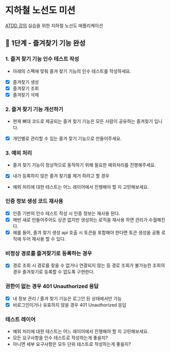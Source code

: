 # 지하철 노선도 미션
[ATDD 강의](https://edu.nextstep.camp/c/R89PYi5H) 실습을 위한 지하철 노선도 애플리케이션

## 🚀 1단계 - 즐겨찾기 기능 완성

### 1. 즐겨 찾기 기능 인수 테스트 작성

- 아래의 스펙에 맞춰 즐겨 찾기 기능의 인수 테스트를 작성하세요.
- [x] 즐겨찾기 생성
- [x] 즐겨찾기 조회
- [x] 즐겨찾기 삭제

### 2. 즐겨 찾기 기능 개선하기

- 현재 뼈대 코드로 제공되는 즐겨 찾기 기능은 모든 사람이 공유하는 즐겨찾기 입니다.
- [x] 개인별로 관리할 수 있는 즐겨 찾기 기능으로 만들어주세요.

### 3. 예외 처리

- 즐겨 찾기 기능이 정상적으로 동작하기 위해 필요한 예외처리를 진행해주세요.
- [x] 내가 등록하지 않은 즐겨 찾기를 제거 하려고 할 경우
- 예외 처리에 대한 테스트는 어느 레이어에서 진행해야 할 지 고민해보세요.

### 인증 정보 생성 코드 재사용

- [x] 인증 기반의 인수 테스트 작성 시 인증 정보는 재사용 된다.
- [x] 매번 새로 만들어주어도 상관 없지만 생성하는 로직을 재사용 하면 관리가 수월해진다.
- [x] 예를 들어, 즐겨 찾기 생성 api 호출 시 토큰을 포함해야 한다면 토큰 생성을 공통 로직에 두어 재사용 할 수 있다.

### 비정상 경로를 즐겨찾기로 등록하는 경우

- [x] 경로 조회 시 경로를 찾을 수 없거나 연결되지 않는 등 경로 조회가 불가능한 조회의 경우 즐겨찾기로 등록할 수 없도록 구현한다.

### 권한이 없는 경우 401 Unauthorized 응답

- [x] 내 정보 관리 / 즐겨 찾기 기능은 로그인 된 상태에서만 가능
- [x] 비로그인이거나 유효하지 않을 경우 401 Unauthorized 응답

### 테스트 레이어

- 예외 처리에 대한 테스트는 어느 레이어에서 진행해야 할 지 고민해보세요.
- 모든 요구사항을 인수 테스트로 작성하는게 좋을지?
- 아니면 세부 요구사항은 모두 단위 테스트로 작성하는게 좋을지?
